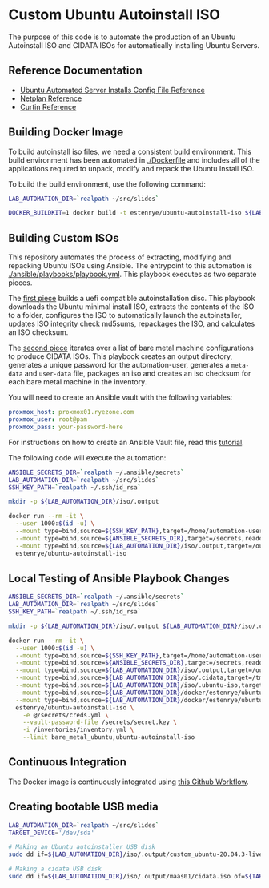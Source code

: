 # Custom Ubuntu Autoinstall ISO

The purpose of this code is to automate the production of an Ubuntu Autoinstall
ISO and CIDATA ISOs for automatically installing Ubuntu Servers.

## Reference Documentation

- [Ubuntu Automated Server Installs Config File Reference](https://ubuntu.com/server/docs/install/autoinstall-reference)
- [Netplan Reference](https://netplan.io/reference/)
- [Curtin Reference](https://curtin.readthedocs.io/en/latest/)

## Building Docker Image

To build autoinstall iso files, we need a consistent build environment.  This
build environment has been automated in [./Dockerfile](./Dockerfile) and includes
all of the applications required to unpack, modify and repack the Ubuntu Install
ISO.

To build the build environment, use the following command:

```bash
LAB_AUTOMATION_DIR=`realpath ~/src/slides`

DOCKER_BUILDKIT=1 docker build -t estenrye/ubuntu-autoinstall-iso ${LAB_AUTOMATION_DIR}/docker/estenrye/ubuntu-autoinstall-iso
```

## Building Custom ISOs

This repository automates the process of extracting, modifying and repacking
Ubuntu ISOs using Ansible.  The entrypoint to this automation is
[./ansible/playbooks/playbook.yml](./ansible/playbooks/playbook.yml).
This playbook executes as two separate pieces.

The [first piece](./ansible/playbooks/customize-iso-uefi.yml) builds a uefi
compatible autoinstallation disc.  This playbook downloads the Ubuntu minimal
install ISO, extracts the contents of the ISO to a folder, configures the ISO
to automatically launch the autoinstaller, updates ISO integrity check md5sums,
repackages the ISO, and calculates an ISO checksum.

The [second piece](./ansible/playbooks/cidata-iso.yml) iterates over a list of
bare metal machine configurations to produce CIDATA ISOs.  This playbook creates
an output directory, generates a unique password for the automation-user, generates
a `meta-data` and `user-data` file, packages an iso and creates an iso checksum
for each bare metal machine in the inventory.

You will need to create an Ansible vault with the following variables:

```yaml
proxmox_host: proxmox01.ryezone.com
proxmox_user: root@pam
proxmox_pass: your-password-here
```

For instructions on how to create an Ansible Vault file, read this [tutorial](../docs/ansible/creating-an-ansible-vault-file.md).

The following code will execute the automation:

```bash
ANSIBLE_SECRETS_DIR=`realpath ~/.ansible/secrets`
LAB_AUTOMATION_DIR=`realpath ~/src/slides`
SSH_KEY_PATH=`realpath ~/.ssh/id_rsa`

mkdir -p ${LAB_AUTOMATION_DIR}/iso/.output

docker run --rm -it \
  --user 1000:$(id -u) \
  --mount type=bind,source=${SSH_KEY_PATH},target=/home/automation-user/.ssh/id_rsa,readonly \
  --mount type=bind,source=${ANSIBLE_SECRETS_DIR},target=/secrets,readonly \
  --mount type=bind,source=${LAB_AUTOMATION_DIR}/iso/.output,target=/output \
  estenrye/ubuntu-autoinstall-iso
```

## Local Testing of Ansible Playbook Changes

```bash
ANSIBLE_SECRETS_DIR=`realpath ~/.ansible/secrets`
LAB_AUTOMATION_DIR=`realpath ~/src/slides`
SSH_KEY_PATH=`realpath ~/.ssh/id_rsa`

mkdir -p ${LAB_AUTOMATION_DIR}/iso/.output ${LAB_AUTOMATION_DIR}/iso/.cidata ${LAB_AUTOMATION_DIR}/iso/.ubuntu-iso

docker run --rm -it \
  --user 1000:$(id -u) \
  --mount type=bind,source=${SSH_KEY_PATH},target=/home/automation-user/.ssh/id_rsa,readonly \
  --mount type=bind,source=${ANSIBLE_SECRETS_DIR},target=/secrets,readonly \
  --mount type=bind,source=${LAB_AUTOMATION_DIR}/iso/.output,target=/output \
  --mount type=bind,source=${LAB_AUTOMATION_DIR}/iso/.cidata,target=/tmp/cidata \
  --mount type=bind,source=${LAB_AUTOMATION_DIR}/iso/.ubuntu-iso,target=/tmp/ubuntu-iso \
  --mount type=bind,source=${LAB_AUTOMATION_DIR}/docker/estenrye/ubuntu-autoinstall-iso/ansible/inventories,target=/inventories,readonly \
  --mount type=bind,source=${LAB_AUTOMATION_DIR}/docker/estenrye/ubuntu-autoinstall-iso/ansible,target=/ansible,readonly \
  estenrye/ubuntu-autoinstall-iso \
    -e @/secrets/creds.yml \
    --vault-password-file /secrets/secret.key \
    -i /inventories/inventory.yml \
    --limit bare_metal_ubuntu,ubuntu-autoinstall-iso
```

## Continuous Integration

The Docker image is continuously integrated using [this Github Workflow](../.github/workflows/CI-estenrye-ubuntu-autoinstall-iso.yml).

## Creating bootable USB media

```bash
LAB_AUTOMATION_DIR=`realpath ~/src/slides`
TARGET_DEVICE='/dev/sda'

# Making an Ubuntu autoinstaller USB disk
sudo dd if=${LAB_AUTOMATION_DIR}/iso/.output/custom_ubuntu-20.04.3-live-server-amd64.iso of=${TARGET_DEVICE} bs=4M status=progress

# Making a cidata USB disk
sudo dd if=${LAB_AUTOMATION_DIR}/iso/.output/maas01/cidata.iso of=${TARGET_DEVICE} bs=4M status=progress
```
